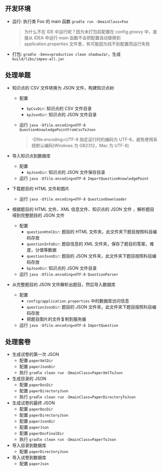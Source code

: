 ## 开发环境

* 运行: 执行类 Foo 的 main 函数 `gradle run -DmainClass=Foo`

  > 为什么不在 IDE 中运行呢？因为未打包前配置在 config.groovy 中，直接从 IDEA 中运行 main 函数不会把配置自动替换到 application.properties 文件里，有可能因为找不到配置而运行失败

* 打包: `gradle -Denv=production clean shadowJar`，生成 `build/libs/impex-all.jar`

## 处理单题

* 知识点的 CSV  文件转换为 JSON 文件，构建知识点树
  * 配置
    * `kpCsvDir`: 知识点的 CSV 文件目录
    * `kpJsonDir`: 知识点的 JSON 文件目录

  * 运行 `java -Dfile.encoding=UTF-8 QuestionKnowledgePointFromCsvToJson`

    > -Dfile.encoding=UTF-8 指定运行时的编码为 UTF-8，避免使用系统默认编码(Windows 为 GB2312，Mac 为 UTF-8)

* 导入知识点到数据库
  * 配置
    * `kpJsonDir`: 知识点的 JSON 文件保存目录
  * 运行 `java -Dfile.encoding=UTF-8 ImportQuestionKnowledgePoint`

* 下载题目的 HTML 文件和图片
  * 运行 `java -Dfile.encoding=UTF-8 QuestionDownloader`

* 根据题目的 HTML 文件、XML 信息文件、知识点的 JSON 文件 ，解析题目得到完整题目的 JSON 文件

  * 配置
    * `questionHtmlDir`: 题目的 HTML 文件夹，此文件夹下题目按照科目编码存放
    * `questionInfoDir`: 题目信息的 XML 文件夹，保存了题目的答案，难度，分值等数据
    * `questionJsonDir`: 题目的 JSON 文件夹，此文件夹下题目按照科目编码存放
    * `kpJsonDir`: 知识点的 JSON 文件目录
  * 运行 `java -Dfile.encoding=UTF-8 QuestionParser`

* 从完整题目的 JSON 文件解析出题目，然后导入数据库

  * 配置
    * `config/application.properties` 中的数据库访问信息
    * `questionJsonDir`: 题目的 JSON 文件夹，此文件夹下题目按照科目编码存放
    * 把题目图片的文件复制到服务器
  * 运行 `java -Dfile.encoding=UTF-8 ImportQuestion`


## 处理套卷

* 生成试卷的第一次 JSON
  * 配置 `paperXmlDir`
  * 配置 `paperJsonDir`
  * 执行 `gradle clean run -DmainClass=PaperXmlToJson`
* 生成目录的 JSON
  * 配置 `paperDocDir`
  * 配置 `paperDirectoryJson`
  * 执行 `gradle clean run -DmainClass=PaperDirectoryToJson`
* 生成试卷的最终 JSON
  * 配置 `paperDocDir`
  * 配置 `paperDirectoryJson`
  * 配置 `paperJsonDir`
  * 配置 `paperJson`
  * 配置 `paperDocFinalDir`
  * 执行 `gradle clean run -DmainClass=PaperToJson`
* 导入目录到数据库
  * 配置 `paperDirectoryJson`
* 导入试卷到数据库
  * 配置 `paperJson`